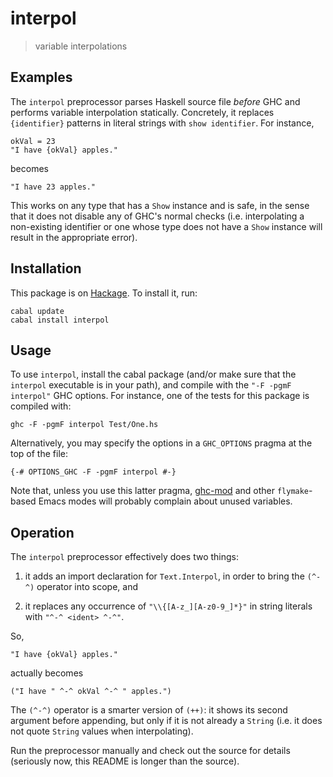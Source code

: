 interpol
========

> variable interpolations


Examples
--------

The `interpol` preprocessor parses Haskell source file *before* GHC
and performs variable interpolation statically.  Concretely, it
replaces `{identifier}` patterns in literal strings with `show
identifier`.  For instance,

    okVal = 23
    "I have {okVal} apples."

becomes

    "I have 23 apples."

This works on any type that has a `Show` instance and is safe, in the
sense that it does not disable any of GHC's normal checks
(i.e. interpolating a non-existing identifier or one whose type does
not have a `Show` instance will result in the appropriate error).


Installation
------------

This package is on
[Hackage](http://hackage.haskell.org/package/interpol).  To install
it, run:

    cabal update
    cabal install interpol


Usage
-----

To use `interpol`, install the cabal package (and/or make sure that
the `interpol` executable is in your path), and compile with the `"-F
-pgmF interpol"` GHC options.  For instance, one of the tests for this
package is compiled with:

    ghc -F -pgmF interpol Test/One.hs

Alternatively, you may specify the options in a `GHC_OPTIONS` pragma
at the top of the file:

    {-# OPTIONS_GHC -F -pgmF interpol #-}

Note that, unless you use this latter pragma,
[ghc-mod](http://www.mew.org/~kazu/proj/ghc-mod/en/) and other
`flymake`-based Emacs modes will probably complain about unused
variables.

Operation
---------

The `interpol` preprocessor effectively does two things:

 1. it adds an import declaration for `Text.Interpol`, in order to
     bring the `(^-^)` operator into scope, and

 1. it replaces any occurrence of `"\\{[A-z_][A-z0-9_]*}"` in string
    literals with `"^-^ <ident> ^-^"`.

So,

    "I have {okVal} apples."

actually becomes

    ("I have " ^-^ okVal ^-^ " apples.")

The `(^-^)` operator is a smarter version of `(++)`: it shows its
second argument before appending, but only if it is not already a
`String` (i.e. it does not quote `String` values when interpolating).

Run the preprocessor manually and check out the source for details
(seriously now, this README is longer than the source).
